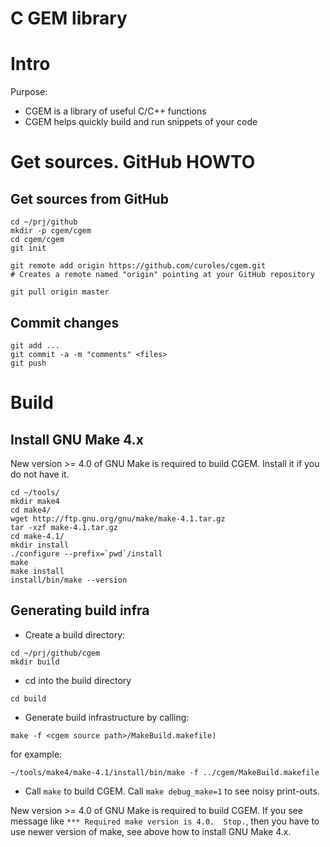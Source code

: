 C GEM library
=============

Intro
=====

Purpose:
- CGEM is a library of useful C/C++ functions
- CGEM helps quickly build and run snippets of your code


Get sources. GitHub HOWTO
=========================

Get sources from GitHub
-----------------------

```
cd ~/prj/github
mkdir -p cgem/cgem
cd cgem/cgem
git init
```

```
git remote add origin https://github.com/curoles/cgem.git
# Creates a remote named "origin" pointing at your GitHub repository
```

```
git pull origin master
```

Commit changes
--------------

```
git add ...
git commit -a -m "comments" <files>
git push
```

Build
=====

Install GNU Make 4.x
--------------------
New version >= 4.0 of GNU Make is required to build CGEM.
Install it if you do not have it.
```
cd ~/tools/
mkdir make4
cd make4/
wget http://ftp.gnu.org/gnu/make/make-4.1.tar.gz
tar -xzf make-4.1.tar.gz
cd make-4.1/
mkdir install
./configure --prefix=`pwd`/install
make
make install
install/bin/make --version
```

Generating build infra
----------------------
- Create a build directory:
```
cd ~/prj/github/cgem
mkdir build
```
- cd into the build directory
```
cd build
```
- Generate build infrastructure by calling:
```
make -f <cgem source path>/MakeBuild.makefile)
```
for example:
```
~/tools/make4/make-4.1/install/bin/make -f ../cgem/MakeBuild.makefile
```
- Call `make` to build CGEM.
  Call `make debug_make=1` to see noisy print-outs. 


New version >= 4.0 of GNU Make is required to build CGEM.
If you see message like `*** Required make version is 4.0.  Stop.`,
then you have to use newer version of make, see above how to install GNU Make 4.x.


